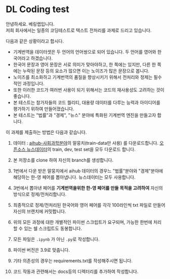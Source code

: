 # DL Coding test

안녕하세요. 베링랩입니다.  
저희 회사에서는 일종의 코딩테스트로 텍스트 전처리를 과제로 드리고 있습니다.

다음과 같은 상황이라고 합시다.

- 기계번역을 데이터셋은 두 언어의 언어쌍으로 되어 있습니다. 두 언어를 영어와 한국어라고 하겠습니다.
- 한국어 문장과 영어 문장은 서로 의미가 맞아야하고, 한 쪽에는 있지만, 다른 한 쪽에는 누락된 문장 등의 요소가 많으면 이는 노이즈가 많은 문장으로 봅니다.
- 노이즈를 최소화하고 기계번역의 품질을 향상시키기 위해서 전처리와 정제는 필수적인 과정입니다.
- 또한 이러한 코드가 여러번 사용이 되기 위해서는 코드의 재사용성도 고려하는 것이 좋습니다. 
- 본 테스트는 참가자들의 코드 퀄리티, 대용량 데이터를 다루는 능력과 아이디어를 평가하기 위하여 만들어졌습니다.
- 본 테스트는 "법률"과 "경제", "뉴스" 분야에 특화된 기계번역 엔진을 만들고자 합니다.

이 과제를 제출하는 방법은 다음과 같습니다.

  1. 데이터 : [aihub-사회과학분야](https://aihub.or.kr/aihubdata/data/view.do?currMenu=115&topMenu=100&aihubDataSe=realm&dataSetSn=125)의 말뭉치(train-data만 사용)       를 다운로드합니다.
  [오픈소스 뉴스데이터](https://github.com/jungyeul/korean-parallel-corpora/tree/master/korean-english-news-v1)의 train, dev, test set을 모두 다운로드 합니다.
  
  2. 본 저장소를 clone 하여 자신의 branch를 생성합니다.
  3. 1번에서 다운 받은 말뭉치에서 aihub 데이터의 경우느 "법률"분야와 "경제"분야에 해당하는 한-영 페어를 뽑아냅니다. 뉴스데이터는 모두 사용합니다.
  4. 3번에서 뽑아낸 페어를 **기계번역을위한 한-영 페어를 만들 목적을 고려하여** 자신의 방식으로 정제/전처리합니다.
  5. 최종적으로 정제/전처리된 한국어와 영어 페어를 각각 100라인씩 txt 파일로 만들어 자신의 브랜치에 커밋합니다.
  6. 위의 모든 과정에 대한 개별적인 파이썬 스크립트가 요구되며, 가능한 한번에 처리할 수 있는 쉘 스크립트도 동봉합니다. 
  7. 모든 파일은 `.ipynb` 가 아닌 `.py`로 작성합니다.
  8. 파이썬 버전은 3.9로 맞춥니다.
  9. 기타 의존성의 경우는 requirements.txt를 작성해주시면 됩니다.
  10. 코드 작동과 관련해서는 docs등의 디렉터리를 추가하여 작성합니다.







